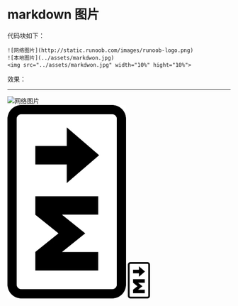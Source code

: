 # markdown 图片
代码块如下：
    
    ![网络图片](http://static.runoob.com/images/runoob-logo.png)
    ![本地图片](../assets/markdwon.jpg)
    <img src="../assets/markdwon.jpg" width="10%" hight="10%">
 效果：
 ***   
![网络图片](http://static.runoob.com/images/runoob-logo.png)</br>
![本地图片](../assets/markdwon.jpg)
<img src="../assets/markdwon.jpg" width="10%" hight="10%">

